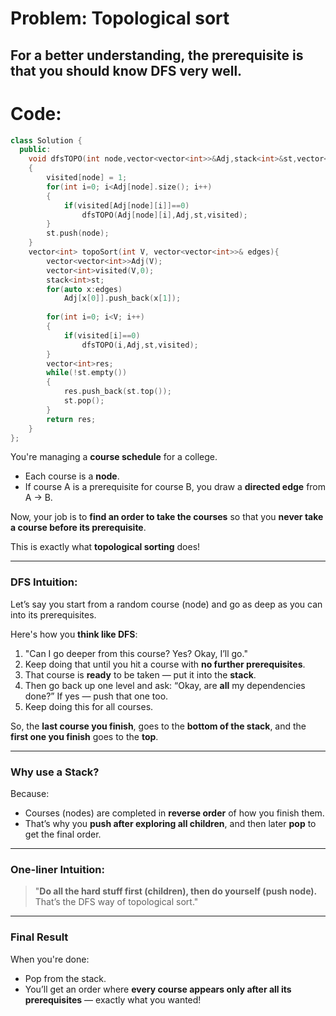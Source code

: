 # Problem: Topological sort
## **For a better understanding, the prerequisite is that you should know DFS very well.**
# Code: 

```c++
class Solution {
  public:
    void dfsTOPO(int node,vector<vector<int>>&Adj,stack<int>&st,vector<int>&visited)
    {
        visited[node] = 1;   
        for(int i=0; i<Adj[node].size(); i++)
        {
            if(visited[Adj[node][i]]==0)
                dfsTOPO(Adj[node][i],Adj,st,visited);
        }
        st.push(node);
    }
    vector<int> topoSort(int V, vector<vector<int>>& edges){
        vector<vector<int>>Adj(V);
        vector<int>visited(V,0);
        stack<int>st;
        for(auto x:edges)
            Adj[x[0]].push_back(x[1]);
        
        for(int i=0; i<V; i++)
        {
            if(visited[i]==0)
                dfsTOPO(i,Adj,st,visited);
        }
        vector<int>res;
        while(!st.empty())
        {
            res.push_back(st.top());
            st.pop();
        }
        return res;
    }
};
```



You're managing a **course schedule** for a college.

- Each course is a **node**.
- If course A is a prerequisite for course B, you draw a **directed edge** from A → B.

Now, your job is to **find an order to take the courses** so that you **never take a course before its prerequisite**.

This is exactly what **topological sorting** does!

---

###  DFS Intuition:

Let’s say you start from a random course (node) and go as deep as you can into its prerequisites.

Here's how you **think like DFS**:

1. "Can I go deeper from this course? Yes? Okay, I’ll go."
2. Keep doing that until you hit a course with **no further prerequisites**.
3. That course is **ready** to be taken — put it into the **stack**.
4. Then go back up one level and ask: “Okay, are **all** my dependencies done?” If yes — push that one too.
5. Keep doing this for all courses.

So, the **last course you finish**, goes to the **bottom of the stack**, and the **first one you finish** goes to the **top**.

---

###  Why use a Stack?

Because:
- Courses (nodes) are completed in **reverse order** of how you finish them.
- That’s why you **push after exploring all children**, and then later **pop** to get the final order.

---

###  One-liner Intuition:

> "**Do all the hard stuff first (children), then do yourself (push node).** That’s the DFS way of topological sort."

---

###  Final Result

When you're done:
- Pop from the stack.
- You’ll get an order where **every course appears only after all its prerequisites** — exactly what you wanted!
